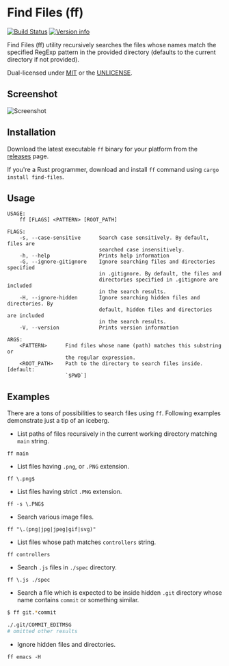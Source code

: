 # Find Files (ff)

[![Build Status](https://travis-ci.org/vishaltelangre/ff.svg?branch=master)](https://travis-ci.org/vishaltelangre/ff)
[![Version info](https://img.shields.io/crates/v/find-files.svg)](https://crates.io/crates/find-files)

Find Files (ff) utility recursively searches the files whose names match the
specified RegExp pattern in the provided directory (defaults to the current
directory if not provided).

Dual-licensed under [MIT](LICENSE-MIT) or the [UNLICENSE](UNLICENSE).

## Screenshot

![Screenshot](screenshot.png)

## Installation

Download the latest executable `ff` binary for your platform from the [releases](https://github.com/vishaltelangre/ff/releases) page.

If you're a Rust programmer, download and install `ff` command using `cargo install find-files`.

## Usage

```
USAGE:
    ff [FLAGS] <PATTERN> [ROOT_PATH]

FLAGS:
    -s, --case-sensitive      Search case sensitively. By default, files are
                              searched case insensitively.
    -h, --help                Prints help information
    -G, --ignore-gitignore    Ignore searching files and directories specified
                              in .gitignore. By default, the files and
                              directories specified in .gitignore are included
                              in the search results.
    -H, --ignore-hidden       Ignore searching hidden files and directories. By
                              default, hidden files and directories are included
                              in the search results.
    -V, --version             Prints version information

ARGS:
    <PATTERN>      Find files whose name (path) matches this substring or
                   the regular expression.
    <ROOT_PATH>    Path to the directory to search files inside. [default:
                   `$PWD`]
```
## Examples

There are a tons of possibilities to search files using `ff`.
Following examples demonstrate just a tip of an iceberg.

- List paths of files recursively in the current working directory matching `main` string.

```
ff main
```

- List files having `.png`, or `.PNG` extension.

```
ff \.png$
```

- List files having strict `.PNG` extension.

```
ff -s \.PNG$
```

- Search various image files.

```
ff "\.(png|jpg|jpeg|gif|svg)"
```

- List files whose path matches `controllers` string.

```
ff controllers
```

- Search `.js` files in `./spec` directory.

```
ff \.js ./spec
```

- Search a file which is expected to be inside hidden `.git` directory whose name contains `commit` or something similar.

```bash
$ ff git.*commit

./.git/COMMIT_EDITMSG
# omitted other results
```

- Ignore hidden files and directories.

```
ff emacs -H
```
